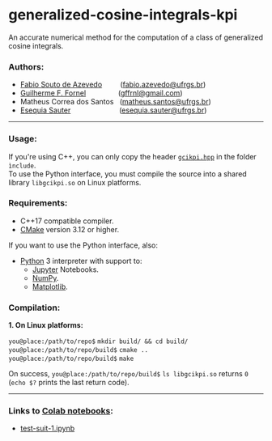 # generalized-cosine-integrals-kpi
An accurate numerical method for the computation of a class of generalized cosine integrals.

### Authors:
* [Fabio Souto de Azevedo](https://github.com/fazedo)          &emsp;&emsp;                                (<fabio.azevedo@ufrgs.br>)
* [Guilherme F. Fornel](https://github.com/gffrnl)             &emsp;&emsp;&emsp;&emsp;                    (<gffrnl@gmail.com>)
* Matheus Correa dos Santos                                    &nbsp;                                      (<matheus.santos@ufrgs.br>)
* [Esequia Sauter](https://github.com/Esequia)                 &emsp;&emsp;&emsp;&emsp;&emsp;&emsp;&nbsp;  (<esequia.sauter@ufrgs.br>)

---
### Usage:
  If you're using C++, you can only copy the header [``gcikpi.hpp``](https://github.com/gffrnl/generalized-cosine-integrals-kpi/blob/main/include/gcikpi.hpp) in the folder ``ìnclude``.<br>
  To use the Python interface, you must compile the source into a shared library ``libgcikpi.so`` on Linux platforms.

### Requirements:
  - C++17 compatible compiler.
  - [CMake](https://cmake.org/) version 3.12 or higher.

  If you want to use the Python interface, also:
  - [Python](https://www.python.org/) 3 interpreter with support to:
      - [Jupyter](https://jupyter.org/) Notebooks.
      - [NumPy](https://numpy.org/).
      - [Matplotlib](https://matplotlib.org/).

### Compilation:

**1. On Linux platforms:**

  ``you@place:/path/to/repo$`` ``mkdir build/ && cd build/``<br>
  ``you@place:/path/to/repo/build$`` ``cmake ..``<br>
  ``you@place:/path/to/repo/build$`` ``make``<br>

  On success, ``you@place:/path/to/repo/build$`` ``ls libgcikpi.so`` returns ``0`` (``echo $?`` prints the last return code).

---
### Links to [Colab notebooks](https://drive.google.com/drive/folders/1jCwQQR_jWTeCUMxnlZLj4kN04MoWjbLu?usp=sharing):
* [test-suit-1.ipynb](https://colab.research.google.com/drive/1K_mDBX7iBS-5j_jSzsocxcpylUQmbtrL?usp=sharing)
